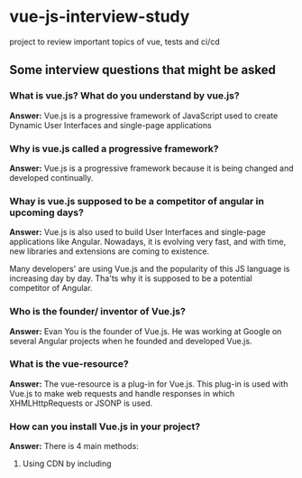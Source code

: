 # vue-js-interview-study

project to review important topics of vue, tests and ci/cd

## Some interview questions that might be asked

### What is vue.js? What do you understand by vue.js?

**Answer:** Vue.js is a progressive framework of JavaScript used to create Dynamic User Interfaces and single-page applications

### Why is vue.js called a progressive framework?

**Answer:** Vue.js is a progressive framework because it is being changed and developed continually.

### Whay is vue.js supposed to be a competitor of angular in upcoming days?

**Answer:** Vue.js is also used to build User Interfaces and single-page applications like Angular. Nowadays, it is evolving very fast, and with time, new libraries and extensions are coming to existence.

Many developers' are using Vue.js and the popularity of this JS language is increasing day by day. Tha'ts why it is supposed to be a potential competitor of Angular.

### Who is the founder/ inventor of Vue.js?

**Answer:** Evan You is the founder of Vue.js. He was working at Google on several Angular projects when he founded and developed Vue.js.

### What is the vue-resource?

**Answer:** The vue-resource is a plug-in for Vue.js. This plug-in is used with Vue.js to make web requests and handle responses in which XHMLHttpRequests or JSONP is used.

### How can you install Vue.js in your project?

**Answer:** There is 4 main methods:

1. Using CDN by including <script> tag into the HTML file.
2. By NPM/Yarn.
3. By Bower.
4. Using Vue-cli.

### How to create a Vue instance?

```vue.js
let vue = new Vue({
  //options
})
```

### What is Vuex?

**Answer:** Vuex is a state management pattern + library for Vue.js applications. It serves as a centralized store for all the components in an application, with rules ensuring that the state can only be mutated in a predictable fashion. It also integrates with Vue's official devtools extension to provide advanced features such as zero-config time-travel debugging and state snapshot export / import.

### What are Vue.js filters?

**Answer:** Vue.js allows you to define filters that can be used to apply common text formatting. Filters are usable in two places: mustache interpolations and

```vue.js
v-bind expressions (the latter supported in 2.1.0+).
<!-- in mustaches -->
{{ message | capitalize }}

<!-- in v-bind -->
<div v-bind:id="rawId | formatId"></div>
```

### React x Vue

**Answer:** There's a few important differences:

- The modification of a React component state triggers the re-rendering of all of the components in its subtree.
- In Vue, these dependencies are tracked—so unnecessary re-rendering is prevented.
- Among the two, Vue can handle high frames rate—10 frames/second, as compared to React with 1 FPS.
- Both have State Management libraries.
  - React has Redux
  - Vue has Vuex
- React has JSX (which in my opinion is a lot harder to learn)
- Vue has separated CSS, HTML and JS, using HTML, JSX.
- Both have component life cycles, but vue is simpler and more intuitive.

### Popularity

![image](https://user-images.githubusercontent.com/47605309/144344499-c528458c-ed06-4b6f-bc34-5d75ce1351ed.png)
As you can see, ever since 2017, Vue has been right there with React among the most popular frameworks.

As of 2021, Vue has 181K Github stars—and can be considered the most popular JavaScript framework. In the second place, React runs close with 165K stars-continuing to grow.

According to Google Trends, over the past 12 months, companies were looking to hire React developers, followed by Vue and Angular in a neck-to-neck battle. Having this in mind, React jobs are the most popular, followed by Angular, and then Vue—that’s how the job market looked like in 2020.

### In conclusion

Vue is better if:

- You need a solution that works as soon as possible.
- Your app isn’t very complex or you need it to be extremely fast
- You want to migrate an existing project to a new technology, but have limited resources and time
- Your team is mostly HTML or junior developers
- You prefer clean code and HTML templates

React is better if:

- You want to develop a complex application or SPA
- You plan on expanding the functionalities of your applications to a great extent in the future
- You need a mobile app
- Your team prefers JavaScript over HTML
- You have experienced React developers on your team
